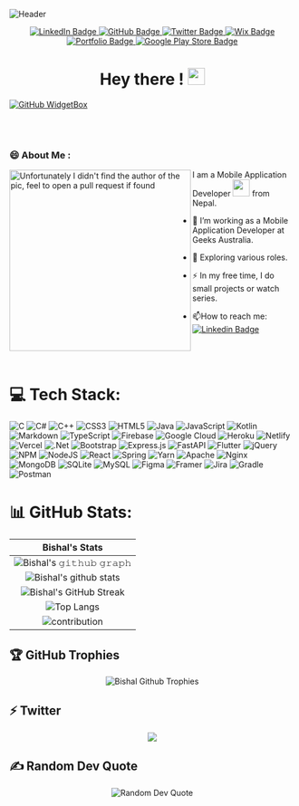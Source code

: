 <!-- ### Hi there 👋 -->

<!--
**BishalBudhathoki/BishalBudhathoki** is a ✨ _special_ ✨ repository because its `README.md` (this file) appears on your GitHub profile.

Here are some ideas to get you started:

- 🔭 I’m currently working on ...
- 🌱 I’m currently learning ...
- 👯 I’m looking to collaborate on ...
- 🤔 I’m looking for help with ...
- 💬 Ask me about ...
- 📫 How to reach me: ...
- 😄 Pronouns: ...
- ⚡ Fun fact: ...
-->
![Header](https://github.com/BishalBudhathoki/Private/blob/main/banner%20linkedIn.jfif)
    
 
<!-- <div id="header" align="center">
  <img src="https://media.giphy.com/media/f3iwJFOVOwuy7K6FFw/giphy.gif" width="500"/>
</div> -->
 
<div id="badges" align="center">

  
  <a href="https://linkedin.com/in/BishalBudhathoki">
    <img src="https://img.shields.io/badge/LinkedIn-blue?style=for-the-badge&logo=linkedin&logoColor=white" alt="LinkedIn Badge"/>
  </a>
  <a href="https://github.com/BishalBudhathoki?tab=repositories">
    <img src="https://img.shields.io/badge/GitHub-black?style=for-the-badge&logo=github&logoColor=white" alt="GitHub Badge"/>
  </a>
  <a href="https://twitter.com/Bis2vis">
    <img src="https://img.shields.io/badge/Twitter-blue?style=for-the-badge&logo=twitter&logoColor=white" alt="Twitter Badge"/>
  </a>
   <a href="https://bishalkc331.wixsite.com/bishalbudhathoki">
    <img src="https://img.shields.io/badge/Wix-white?style=for-the-badge&logo=wix&logoColor=black" alt="Wix Badge"/>
  </a>
   <a href="https://bishalbudhathoki.me">
    <img src="https://img.shields.io/badge/Portfolio-purple?style=for-the-badge&logo=portfolio&logoColor=white" alt="Portfolio Badge"/>
  </a>
   <a href="https://play.google.com/store/apps/developer?id=Er.Bishal+Budhathoki">
    <img src="https://img.shields.io/badge/GooglePlay-darkred?style=for-the-badge&logo=google-play&logoColor=white" alt="Google Play Store Badge"/>
  </a>

</div>

<div align="center">
  <img src="https://komarev.com/ghpvc/?username=bishalbudhathoki&style=flat-square&color=blue" alt=""/>
  <h1>
  Hey there !

  <img src="https://media.giphy.com/media/hvRJCLFzcasrR4ia7z/giphy.gif" width="30px"/>
</h1>
 
</div>

 [![GitHub WidgetBox](https://github-widgetbox.vercel.app/api/profile?username=BishalBudhathoki&data=followers,repositories,stars,commits)](https://github.com/BishalBudhathoki)
 
<!-- <div align="center">
  <img src="https://media.giphy.com/media/mTPjPA6SSXgTsnZ1Dh/giphy.gif" width="600" height="300"/>
</div> -->
<br/>
<br/>

### 😄 About Me :
<div>
  <img align="left" src="https://github.com/BishalBudhathoki/Private/blob/main/IMG_5125.jpg" alt="Unfortunately I didn't find the author of the pic, feel to open a pull request if found" width="320" />


I am a Mobile Application Developer <img src="https://media.giphy.com/media/WUlplcMpOCEmTGBtBW/giphy.gif" width="30"> from Nepal.
- :telescope: I’m working as a Mobile Application Developer at Geeks Australia.

- :seedling: Exploring various roles.

- :zap: In my free time, I do small projects or watch series.

- :mailbox:How to reach me: [![Linkedin Badge](https://img.shields.io/badge/-BishalBudhathoki-blue?style=flat&logo=Linkedin&logoColor=white)](https://www.linkedin.com/in/bishal-budhathoki-022/)
<!--   [![Gmail Badge](https://img.shields.io/badge/Gmail-D14836?style=for-the-badge&logo=gmail&logoColor=white)](https://mail.google.com/mail/u/1/#inbox?compose=new) -->
</div>
<br/>
<br/>

# 💻 Tech Stack:

![C](https://img.shields.io/badge/c-%2300599C.svg?style=for-the-badge&logo=c&logoColor=white) ![C#](https://img.shields.io/badge/c%23-%23239120.svg?style=for-the-badge&logo=c-sharp&logoColor=white) ![C++](https://img.shields.io/badge/c++-%2300599C.svg?style=for-the-badge&logo=c%2B%2B&logoColor=white) ![CSS3](https://img.shields.io/badge/css3-%231572B6.svg?style=for-the-badge&logo=css3&logoColor=white) ![HTML5](https://img.shields.io/badge/html5-%23E34F26.svg?style=for-the-badge&logo=html5&logoColor=white) ![Java](https://img.shields.io/badge/java-%23ED8B00.svg?style=for-the-badge&logo=java&logoColor=white) ![JavaScript](https://img.shields.io/badge/javascript-%23323330.svg?style=for-the-badge&logo=javascript&logoColor=%23F7DF1E) ![Kotlin](https://img.shields.io/badge/kotlin-%230095D5.svg?style=for-the-badge&logo=kotlin&logoColor=white) ![Markdown](https://img.shields.io/badge/markdown-%23000000.svg?style=for-the-badge&logo=markdown&logoColor=white) ![TypeScript](https://img.shields.io/badge/typescript-%23007ACC.svg?style=for-the-badge&logo=typescript&logoColor=white) ![Firebase](https://img.shields.io/badge/firebase-%23039BE5.svg?style=for-the-badge&logo=firebase) ![Google Cloud](https://img.shields.io/badge/Google%20Cloud-%234285F4.svg?style=for-the-badge&logo=google-cloud&logoColor=white) ![Heroku](https://img.shields.io/badge/heroku-%23430098.svg?style=for-the-badge&logo=heroku&logoColor=white) ![Netlify](https://img.shields.io/badge/netlify-%23000000.svg?style=for-the-badge&logo=netlify&logoColor=#00C7B7) ![Vercel](https://img.shields.io/badge/vercel-%23000000.svg?style=for-the-badge&logo=vercel&logoColor=white) ![.Net](https://img.shields.io/badge/.NET-5C2D91?style=for-the-badge&logo=.net&logoColor=white) ![Bootstrap](https://img.shields.io/badge/bootstrap-%23563D7C.svg?style=for-the-badge&logo=bootstrap&logoColor=white) ![Express.js](https://img.shields.io/badge/express.js-%23404d59.svg?style=for-the-badge&logo=express&logoColor=%2361DAFB) ![FastAPI](https://img.shields.io/badge/FastAPI-005571?style=for-the-badge&logo=fastapi) ![Flutter](https://img.shields.io/badge/Flutter-%2302569B.svg?style=for-the-badge&logo=Flutter&logoColor=white) ![jQuery](https://img.shields.io/badge/jquery-%230769AD.svg?style=for-the-badge&logo=jquery&logoColor=white) ![NPM](https://img.shields.io/badge/NPM-%23000000.svg?style=for-the-badge&logo=npm&logoColor=white) ![NodeJS](https://img.shields.io/badge/node.js-6DA55F?style=for-the-badge&logo=node.js&logoColor=white) ![React](https://img.shields.io/badge/react-%2320232a.svg?style=for-the-badge&logo=react&logoColor=%2361DAFB) ![Spring](https://img.shields.io/badge/spring-%236DB33F.svg?style=for-the-badge&logo=spring&logoColor=white) ![Yarn](https://img.shields.io/badge/yarn-%232C8EBB.svg?style=for-the-badge&logo=yarn&logoColor=white) ![Apache](https://img.shields.io/badge/apache-%23D42029.svg?style=for-the-badge&logo=apache&logoColor=white) ![Nginx](https://img.shields.io/badge/nginx-%23009639.svg?style=for-the-badge&logo=nginx&logoColor=white) ![MongoDB](https://img.shields.io/badge/MongoDB-%234ea94b.svg?style=for-the-badge&logo=mongodb&logoColor=white) ![SQLite](https://img.shields.io/badge/sqlite-%2307405e.svg?style=for-the-badge&logo=sqlite&logoColor=white) ![MySQL](https://img.shields.io/badge/mysql-%2300f.svg?style=for-the-badge&logo=mysql&logoColor=white) 	![Figma](https://img.shields.io/badge/figma-%23F24E1E.svg?style=for-the-badge&logo=figma&logoColor=white) ![Framer](https://img.shields.io/badge/Framer-black?style=for-the-badge&logo=framer&logoColor=blue) ![Jira](https://img.shields.io/badge/jira-%230A0FFF.svg?style=for-the-badge&logo=jira&logoColor=white) ![Gradle](https://img.shields.io/badge/Gradle-02303A.svg?style=for-the-badge&logo=Gradle&logoColor=white) ![Postman](https://img.shields.io/badge/Postman-FF6C37?style=for-the-badge&logo=postman&logoColor=white)
# 📊 GitHub Stats:


|                                                                     Bishal's Stats                                                                     |
|:------------------------------------------------------------------------------------------------------------------------------------------------------:|
| ![Bishal's 𝚐𝚒𝚝𝚑𝚞𝚋 𝚐𝚛𝚊𝚙𝚑](https://activity-graph.herokuapp.com/graph?username=bishalbudhathoki&theme=react-dark&hide_border=true&area=true) |
 ![Bishal's github stats](https://github-readme-stats.vercel.app/api?username=bishalbudhathoki&show_icons=true&theme=algolia)              | 
| ![Bishal's GitHub Streak](https://github-readme-streak-stats.herokuapp.com/?user=bishalbudhathoki&theme=algolia)                    | 
| ![Top Langs](https://github-readme-stats.vercel.app/api/top-langs/?username=bishalbudhathoki&langs_count=8&theme=algolia&layout=compact)   |
| <img align="center" src="https://github.com/BishalBudhathoki/Private/blob/main/contributions.png" alt="contribution" />
<!-- <div align="center">
  <img align="center" src="https://github-readme-stats.vercel.app/api/top-langs/?username=bishalbudhathoki&theme=blue-green&include_all_commits=true&count_private=true&show_icons=true&line_height=30&title_color=CDB4DB&icon_color=CDB4DB&text_color=D3D3D3&bg_color=0A0A0A" alt="Bishal's Github Stats">
  
</div> -->
 
## 🏆 GitHub Trophies
<div align="center">
    <img align="center" src="https://github-profile-trophy.vercel.app/?username=BishalBudhathoki&theme=algolia&no-frame=false&no-bg=false&margin-w=6" alt="Bishal Github Trophies"/>
</div>

## ⚡ Twitter 
<div align="center">
    <img  src="https://github-readme-twitter.gazf.vercel.app/api?id=Bis2vis&layout=wide" />
</div>

## ✍️ Random Dev Quote
<div align="center">
   <img align="center" src="https://quotes-github-readme.vercel.app/api?type=vetical&theme=tokyonight" alt="Random Dev Quote"/>
</div>

